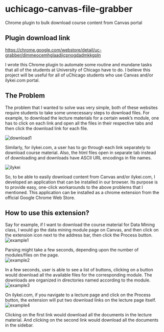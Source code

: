 # uchicago-canvas-file-grabber
Chrome plugin to bulk download course content from Canvas portal

## Plugin download link
https://chrome.google.com/webstore/detail/uc-grabber/dimmeocemhglaadjicpnogdadmkkgpln

 I wrote this Chrome plugin to automate some routine and mundane tasks that all of the students at University of Chicago have to do. I believe this project will be useful for all of uChicago students who use Canvas and/or ilykei.com portal.
 
## The Problem
The problem that I wanted to solve was very simple, both of these websites require students to take some unnecessary steps to download files. For example, to download the lecture materials for a certain week’s module, one has to click on each link and open all the files in their respective tabs and then click the download link for each file.  

![download1](https://i.imgur.com/2Gw91wO.png)

Similarly, for ilykei.com, a user has to go through each link separately to download course material. Also, the html files open in separate tab instead of downloading and downloads have ASCII URL encodings in file names.  

![ilykei](https://i.imgur.com/L6uE4Pu.png)

So, to be able to easily download content from Canvas and/or ilykei.com, I developed an application that can be installed in our browser. Its purpose is to provide easy, one-click workarounds to the above problems that I mentioned. This application can be installed as a chrome extension from the official Google Chrome Web Store.  

## How to use this extension?  
Say for example, if I want to download the course material for Data Mining class, I would go the data mining module page on Canvas, and then click on the extension icon next to the address bar, then click the Process button.  
![example1](https://i.imgur.com/Srjei4b.png)

Parsing might take a few seconds, depending upon the number of modules/files on the page.  
![example2](https://i.imgur.com/MG1qk9x.png)

In a few seconds, user is able to see a list of buttons, clicking on a button would download all the available files for the corresponding module. The downloads are organized in directories named according to the module.  
![example3](https://i.imgur.com/NroKEH9.png)

On ilykei.com, if you navigate to a lecture page and click on the Process button, the extension will put two download links on the lecture page itself.  
![example4](https://i.imgur.com/p9uKcp8.png)

Clicking on the first link would download all the documents in the lecture material. And clicking on the second link would download all the documents in the sidebar.  

